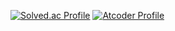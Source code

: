 [![Solved.ac Profile](http://mazassumnida.wtf/api/v2/generate_badge?boj=sonic6679)](https://solved.ac/sonic6679/)
[![Atcoder Profile](https://atcoder-badge.kro.kr?id=moodTRBL)](https://atcoder.jp/users/moodTRBL)
<!--
**moodTRBL/moodTRBL** is a ✨ _special_ ✨ repository because its `README.md` (this file) appears on your GitHub profile.

Here are some ideas to get you started:

- 🔭 I’m currently working on ...
- 🌱 I’m currently learning ...
- 👯 I’m looking to collaborate on ...
- 🤔 I’m looking for help with ...
- 💬 Ask me about ...
- 📫 How to reach me: ...
- 😄 Pronouns: ...
- ⚡ Fun fact: ...
-->
